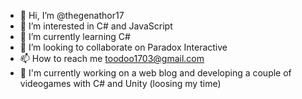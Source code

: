 - 👋 Hi, I’m @thegenathor17
- 👀 I’m interested in C# and JavaScript
- 🌱 I’m currently learning C#
- 💞️ I’m looking to collaborate on Paradox Interactive
- 📫 How to reach me toodoo1703@gmail.com
- 💪 I'm currently working on a web blog and         developing a couple of videogames with C# and Unity (loosing my time)

<!---
thegenathor17/thegenathor17 is a ✨ special ✨ repository because its `README.md` (this file) appears on your GitHub profile.
You can click the Preview link to take a look at your changes.
--->
